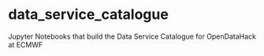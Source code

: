 # data_service_catalogue
Jupyter Notebooks that build the Data Service Catalogue for OpenDataHack at ECMWF
